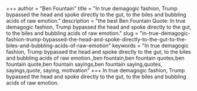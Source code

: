 +++
author = "Ben Fountain"
title = "In true demagogic fashion, Trump bypassed the head and spoke directly to the gut, to the biles and bubbling acids of raw emotion."
description = "the best Ben Fountain Quote: In true demagogic fashion, Trump bypassed the head and spoke directly to the gut, to the biles and bubbling acids of raw emotion."
slug = "in-true-demagogic-fashion-trump-bypassed-the-head-and-spoke-directly-to-the-gut-to-the-biles-and-bubbling-acids-of-raw-emotion"
keywords = "In true demagogic fashion, Trump bypassed the head and spoke directly to the gut, to the biles and bubbling acids of raw emotion.,ben fountain,ben fountain quotes,ben fountain quote,ben fountain sayings,ben fountain saying,quotes, sayings,quote, saying, motivation"
+++
In true demagogic fashion, Trump bypassed the head and spoke directly to the gut, to the biles and bubbling acids of raw emotion.
